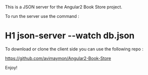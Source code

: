 This is a JSON server for the Angular2 Book Store project.

To run the server use the command :

# H1 json-server --watch db.json

To download or clone the client side you can use the following repo : 

https://github.com/avimaymon/Angular2-Book-Store

Enjoy!
